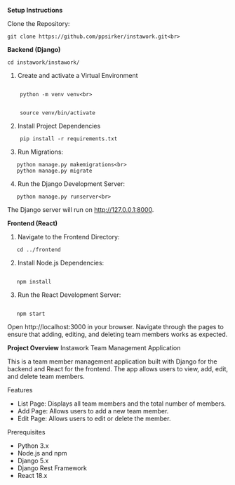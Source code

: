 
**Setup Instructions**

Clone the Repository: <br>
   ```
   git clone https://github.com/ppsirker/instawork.git<br>
   ```


**Backend (Django)**

```
cd instawork/instawork/
```

1. Create and activate a Virtual Environment<br>
```

    python -m venv venv<br>
```

```

    source venv/bin/activate
```
    

2. Install Project Dependencies<br>
```
    pip install -r requirements.txt
```
    


3. Run Migrations:<br>
```
   python manage.py makemigrations<br>
   python manage.py migrate
```
   

4. Run the Django Development Server:<br>
```
   python manage.py runserver<br>
```
   
   The Django server will run on http://127.0.0.1:8000.

**Frontend (React)**

1. Navigate to the Frontend Directory:<br>
```
   cd ../frontend
```
   

2. Install Node.js Dependencies:<br>
```

   npm install
```


3. Run the React Development Server:<br>
```

   npm start
```

   Open http://localhost:3000 in your browser.
   Navigate through the pages to ensure that adding, editing, and deleting team members works as expected.


**Project Overview**
Instawork Team Management Application

This is a team member management application built with Django for the backend and React for the frontend. The app allows users to view, add, edit, and delete team members. 

Features
- List Page: Displays all team members and the total number of members.
- Add Page: Allows users to add a new team member.
- Edit Page: Allows users to edit or delete the member.

Prerequisites
- Python 3.x
- Node.js and npm
- Django 5.x
- Django Rest Framework
- React 18.x

